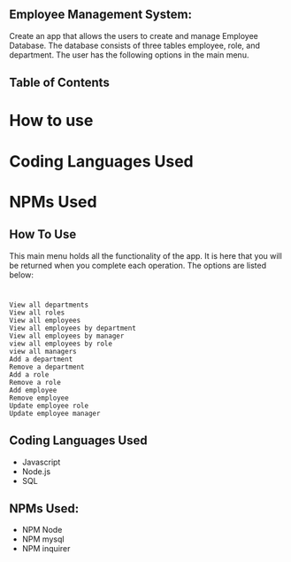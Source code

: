 ## Employee Management System:
Create an app that allows the users to create and manage Employee Database.  The database consists of three tables employee, role, and department.  The user has the following options in the main menu.

## Table of Contents

# How to use
# Coding Languages Used
# NPMs Used





## How To Use 

This main menu holds all the functionality of the app.  It is here that you will be returned when you complete each operation.  The options are listed below:
# 
    View all departments
    View all roles
    View all employees
    View all employees by department
    View all employees by manager
    view all employees by role
    view all managers
    Add a department
    Remove a department
    Add a role
    Remove a role
    Add employee
    Remove employee
    Update employee role
    Update employee manager


## Coding Languages Used
* Javascript
* Node.js
* SQL

## NPMs Used:
* NPM Node
* NPM mysql
* NPM inquirer




